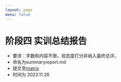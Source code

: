 ```yaml
---
layout: page
menu: false
---
```



# 阶段四 实训总结报告

 - 要求：字数和内容不限，视态度打分并纳入最终总评。
 - 命名为summaryreport.md
 - 提交至[matrix](https://vmatrix.org.cn)
 - 时间为 2022.11.26

